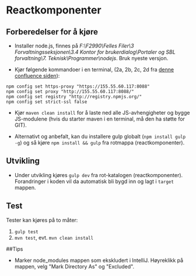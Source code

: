 Reactkomponenter
================

## Forberedelser for å kjøre

* Installer node.js, finnes på *F:\F2990\Felles Filer\3 Forvaltningsseksjonen\3.4 Kontor for brukerdialog\Portaler og SBL forvaltning\7. Teknisk\Programmer\nodejs*. Bruk nyeste versjon.

* Kjør følgende kommandoer i en terminal, (2a, 2b, 2c, 2d fra [denne confluence siden](http://confluence.adeo.no/display/AURA/Karma)):

```
npm config set https-proxy "https://155.55.60.117:8088"
npm config set proxy "http://155.55.60.117:8088/"
npm config set registry "http://registry.npmjs.org/"
npm config set strict-ssl false
```


* Kjør `maven clean install` for å laste ned alle JS-avhengigheter og bygge JS-modulene (hvis du starter maven i en terminal, må den ha støtte for GIT).

* Alternativt og anbefalt, kan du installere gulp globalt (`npm install gulp -g`) og så kjøre `npm install && gulp` fra rotmappa (reactkomponenter).

## Utvikling

* Under utvikling kjøres `gulp dev` fra rot-katalogen (reactkomponenter). Forandringer i koden vil da automatisk bli bygd inn og lagt i `target` mappen.

## Test

Tester kan kjøres på to måter:

1. `gulp test`
2. `mvn test`, evt. `mvn clean install`

##Tips

* Marker node_modules mappen som ekskludert i IntelliJ. Høyreklikk på mappen, velg "Mark Directory As" og "Excluded".